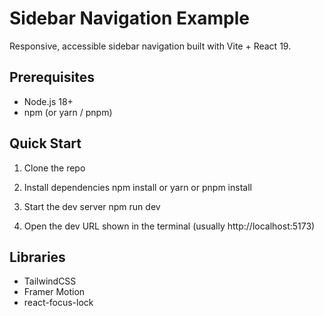 # Sidebar Navigation Example

Responsive, accessible sidebar navigation built with Vite + React 19.

## Prerequisites

- Node.js 18+
- npm (or yarn / pnpm)

## Quick Start

 1. Clone the repo

 2. Install dependencies
npm install
 or
 yarn
 or
 pnpm install

 3. Start the dev server
npm run dev

 4. Open the dev URL shown in the terminal (usually http://localhost:5173)


## Libraries
- TailwindCSS
- Framer Motion
- react-focus-lock

